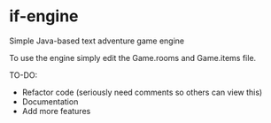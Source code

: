 # if-engine
Simple Java-based text adventure game engine

To use the engine simply edit the Game.rooms and Game.items file.

TO-DO:
- Refactor code (seriously need comments so others can view this)
- Documentation
- Add more features

